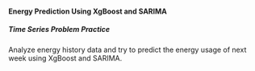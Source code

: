 #### Energy Prediction Using XgBoost and SARIMA

##### Time Series Problem Practice

Analyze energy history data and try to predict the energy usage of next week using XgBoost and SARIMA.
